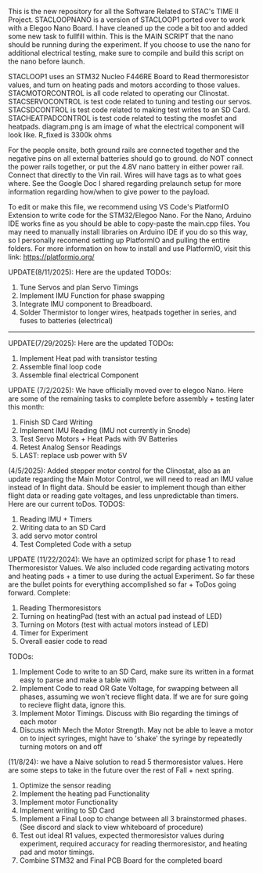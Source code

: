 This is the new repository for all the Software Related to STAC's TIME II Project.
STACLOOPNANO is a version of STACLOOP1 ported over to work with a Elegoo Nano Board. I have cleaned up the code a bit too and added some new task to fullfill within. This is the MAIN SCRIPT that the nano should be running during the experiment. If you choose to use the nano for additional electrical testing, make sure to compile and build this script on the nano before launch.

STACLOOP1 uses an STM32 Nucleo F446RE Board to Read thermoresistor values, and turn on heating pads and motors according to those values.
STACMOTORCONTROL is all code related to operating our Clinostat.
STACSERVOCONTROL is test code related to tuning and testing our servos.
STACSDCONTROL is test code related to making test writes to an SD Card.
STACHEATPADCONTROL is test code related to testing the mosfet and heatpads.
diagram.png is am image of what the electrical component will look like. R_fixed is 3300k ohms

For the people onsite, both ground rails are connected together and the negative pins on all external batteries should go to ground. do NOT connect the power rails together, or put the 4.8V nano battery in either power rail. Connect that directly to the Vin rail. Wires will have tags as to what goes where. See the Google Doc I shared regarding prelaunch setup for more information regarding how/when to give power to the payload.

To edit or make this file, we recommend using VS Code's PlatformIO Extension to write code for the STM32/Elegoo Nano. For the Nano, Arduino IDE works fine as you should be able to copy-paste the main.cpp files. You may need to manually install libraries on Arduino IDE if you do so this way, so I personally recomend setting up PlatformIO and pulling the entire folders. For more information on how to install and use PlatformIO, visit this link: 
https://platformio.org/

UPDATE(8/11/2025): Here are the updated TODOs:
1. Tune Servos and plan Servo Timings
2. Implement IMU Function for phase swapping
3. Integrate IMU component to Breadboard.
4.  Solder Thermistor to longer wires, heatpads together in series, and fuses to batteries (electrical)

----------------------------------------------------------------------------------------------------------------------------------------------------------------------------------------------------------------

UPDATE(7/29/2025): Here are the updated TODOs:
1. Implement Heat pad with transistor testing
2. Assemble final loop code
3. Assemble final electrical Component

UPDATE (7/2/2025): We have officially moved over to elegoo Nano. Here are some of the remaining tasks to complete before assembly + testing later this month:
1. Finish SD Card Writing
2. Implement IMU Reading (IMU not currently in Snode)
3. Test Servo Motors + Heat Pads with 9V Batteries
4. Retest Analog Sensor Readings
5. LAST: replace usb power with 5V

(4/5/2025): Added stepper motor control for the Clinostat, also as an update regarding the Main Motor Control, we will need to read an IMU value instead of In flight data. Should be easier to implement though than either flight data or reading gate voltages, and less unpredictable than timers. Here are our current toDos.
TODOS:
1. Reading IMU + Timers
2. Writing data to an SD Card
3. add servo motor control
4. Test Completed Code with a setup

UPDATE (11/22/2024): We have an optimized script for phase 1 to read Thermoresistor Values. We also included code regarding activating motors and heating pads + a timer to use during the actual Experiment. 
So far these are the bullet points for everything accomplished so far + ToDos going forward.
Complete:
1. Reading Thermoresistors
2. Turning on heatingPad (test with an actual pad instead of LED)
3. Turning on Motors (test with actual motors instead of LED)
4. Timer for Experiment
5. Overall easier code to read

TODOs:
1. Implement Code to write to an SD Card, make sure its written in a format easy to parse and make a table with
2. Implement Code to read OR Gate Voltage, for swapping between all phases, assuming we won't recieve flight data. If we are for sure going to recieve flight data, ignore this.
3. Implement Motor Timings. Discuss with Bio regarding the timings of each motor
4. Discuss with Mech the Motor Strength. May not be able to leave a motor on to inject syringes, might have to 'shake' the syringe by repeatedly turning motors on and off


(11/8/24): we have a Naive solution to read 5 thermoresistor values. Here are some steps to take in the future over the rest of Fall + next spring.

1. Optimize the sensor reading
2. Implement the heating pad Functionality
3. Implement motor Functionality
4. Implement writing to SD Card
5. Implement a Final Loop to change between all 3 brainstormed phases. (See discord and slack to view whiteboard of procedure)
6. Test out ideal R1 values, expected thermoresistor values during experiment, required accuracy for reading thermoresistor, and heating pad and motor timings. 
7. Combine STM32 and Final PCB Board for the completed board


